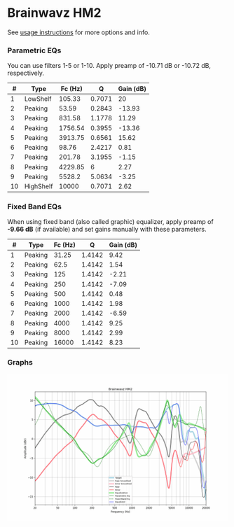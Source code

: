# Brainwavz HM2
See [usage instructions](https://github.com/jaakkopasanen/AutoEq#usage) for more options and info.

### Parametric EQs
You can use filters 1-5 or 1-10. Apply preamp of -10.71 dB or -10.72 dB, respectively.

|   # | Type      |   Fc (Hz) |      Q |   Gain (dB) |
|-----|-----------|-----------|--------|-------------|
|   1 | LowShelf  |    105.33 | 0.7071 |       20    |
|   2 | Peaking   |     53.59 | 0.2843 |      -13.93 |
|   3 | Peaking   |    831.58 | 1.1778 |       11.29 |
|   4 | Peaking   |   1756.54 | 0.3955 |      -13.36 |
|   5 | Peaking   |   3913.75 | 0.6561 |       15.62 |
|   6 | Peaking   |     98.76 | 2.4217 |        0.81 |
|   7 | Peaking   |    201.78 | 3.1955 |       -1.15 |
|   8 | Peaking   |   4229.85 | 6      |        2.27 |
|   9 | Peaking   |   5528.2  | 5.0634 |       -3.25 |
|  10 | HighShelf |  10000    | 0.7071 |        2.62 |

### Fixed Band EQs
When using fixed band (also called graphic) equalizer, apply preamp of **-9.66 dB** (if available) and set gains manually with these parameters.

|   # | Type    |   Fc (Hz) |      Q |   Gain (dB) |
|-----|---------|-----------|--------|-------------|
|   1 | Peaking |     31.25 | 1.4142 |        9.42 |
|   2 | Peaking |     62.5  | 1.4142 |        1.54 |
|   3 | Peaking |    125    | 1.4142 |       -2.21 |
|   4 | Peaking |    250    | 1.4142 |       -7.09 |
|   5 | Peaking |    500    | 1.4142 |        0.48 |
|   6 | Peaking |   1000    | 1.4142 |        1.98 |
|   7 | Peaking |   2000    | 1.4142 |       -6.59 |
|   8 | Peaking |   4000    | 1.4142 |        9.25 |
|   9 | Peaking |   8000    | 1.4142 |        2.99 |
|  10 | Peaking |  16000    | 1.4142 |        8.23 |

### Graphs
![](./Brainwavz%20HM2.png)
